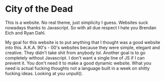 # City of the Dead

This is a website. No real theme, just simplicity I guess. Websites suck nowadays
thanks to Javascript. So with all due respect I hate you Brendan Eich and Ryan Dahl.

My goal for this website is to put anything that I thought was a good website into this.
A.K.A. 90's - 00's websites because they were simple, elegant and creative.
They didn't take shit from anybody lol. Another goal is to go completely without
Javascript. I don't want a single line of JS if I can prevent it. You don't need
it to make a good dynamic website. What you need is actual fucking thoughts not
a language built in a week on shitty fucking ideas. Looking at you unpull().

